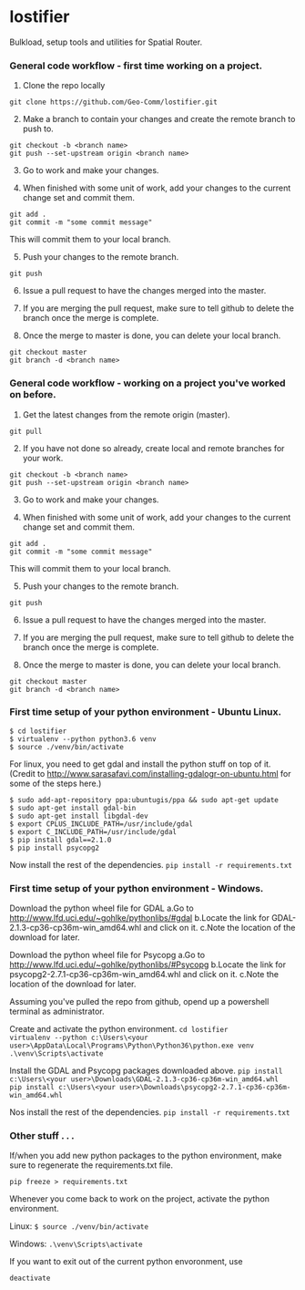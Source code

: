 # lostifier
Bulkload, setup tools and utilities for Spatial Router.

### General code workflow - first time working on a project.
1. Clone the repo locally

`git clone https://github.com/Geo-Comm/lostifier.git`  

2. Make a branch to contain your changes and create the remote branch to push to.

`git checkout -b <branch name>`  
`git push --set-upstream origin <branch name>`  

3. Go to work and make your changes.

4. When finished with some unit of work, add your changes to the current change set and commit them.

`git add .`  
`git commit -m "some commit message"`  

This will commit them to your local branch.

5. Push your changes to the remote branch.

`git push`  

6. Issue a pull request to have the changes merged into the master.

7. If you are merging the pull request, make sure to tell github to delete the branch once the merge is complete.

8. Once the merge to master is done, you can delete your local branch.

`git checkout master`  
`git branch -d <branch name>`  

### General code workflow - working on a project you've worked on before.

1. Get the latest changes from the remote origin (master).

`git pull`  

2. If you have not done so already, create local and remote branches for your work.

`git checkout -b <branch name>`  
`git push --set-upstream origin <branch name>`  

3. Go to work and make your changes.

4. When finished with some unit of work, add your changes to the current change set and commit them.

`git add .`  
`git commit -m "some commit message"`  

This will commit them to your local branch.

5. Push your changes to the remote branch.

`git push`  

6. Issue a pull request to have the changes merged into the master.

7. If you are merging the pull request, make sure to tell github to delete the branch once the merge is complete.

8. Once the merge to master is done, you can delete your local branch.

`git checkout master`  
`git branch -d <branch name>`  


### First time setup of your python environment - Ubuntu Linux.  
`$ cd lostifier`  
`$ virtualenv --python python3.6 venv`  
`$ source ./venv/bin/activate`  

For linux, you need to get gdal and install the python stuff on top of it.
(Credit to http://www.sarasafavi.com/installing-gdalogr-on-ubuntu.html for some of the steps here.)

`$ sudo add-apt-repository ppa:ubuntugis/ppa && sudo apt-get update`  
`$ sudo apt-get install gdal-bin`  
`$ sudo apt-get install libgdal-dev`  
`$ export CPLUS_INCLUDE_PATH=/usr/include/gdal`  
`$ export C_INCLUDE_PATH=/usr/include/gdal`  
`$ pip install gdal==2.1.0`  
`$ pip install psycopg2`  

Now install the rest of the dependencies.
`pip install -r requirements.txt`  

### First time setup of your python environment - Windows.  
Download the python wheel file for GDAL
    a.Go to http://www.lfd.uci.edu/~gohlke/pythonlibs/#gdal
    b.Locate the link for GDAL-2.1.3-cp36-cp36m-win_amd64.whl and click on it.
    c.Note the location of the download for later.
	
Download the python wheel file for Psycopg
    a.Go to http://www.lfd.uci.edu/~gohlke/pythonlibs/#Psycopg
    b.Locate the link for psycopg2-2.7.1-cp36-cp36m-win_amd64.whl and click on it.
    c.Note the location of the download for later.

Assuming you've pulled the repo from github, opend up a powershell terminal as administrator.

Create and activate the python environment.
`cd lostifier`  
`virtualenv --python c:\Users\<your user>\AppData\Local\Programs\Python\Python36\python.exe venv`  
`.\venv\Scripts\activate` 

Install the GDAL and Psycopg packages downloaded above.
`pip install c:\Users\<your user>\Downloads\GDAL-2.1.3-cp36-cp36m-win_amd64.whl`  
`pip install c:\Users\<your user>\Downloads\psycopg2-2.7.1-cp36-cp36m-win_amd64.whl`  

Nos install the rest of the dependencies.
`pip install -r requirements.txt`  

### Other stuff . . .

If/when you add new python packages to the python environment, make sure to regenerate the requirements.txt file.

`pip freeze > requirements.txt`  

Whenever you come back to work on the project, activate the python environment.

Linux:
`$ source ./venv/bin/activate`  

Windows:
`.\venv\Scripts\activate`  

If you want to exit out of the current python envoronment, use 

`deactivate`  


